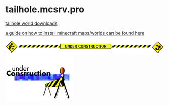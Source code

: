 # tailhole.mcsrv.pro
[tailhole world downloads](https://drive.google.com/drive/folders/11aLxeC2Yb2_hzqZZ9EkUrZoAR3MKSgY4?usp=sharing)

[a guide on how to install minecraft maps/worlds can be found here](https://www.lifewire.com/download-and-install-minecraft-maps-4163870)

![Underconstruction](/Under_Construction_Bar.gif)
![Underconstruction2](/construction.gif)
